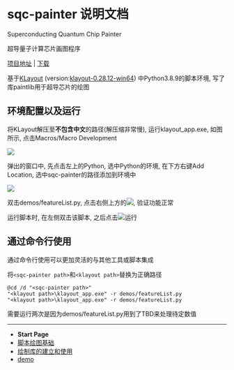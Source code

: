 # sqc-painter 说明文档

Superconducting Quantum Chip Painter

超导量子计算芯片画图程序

[项目地址](https://github.com/zhaouv/sqc-painter) | [下载](https://github.com/zhaouv/sqc-painter)

基于[KLayout](https://github.com/klayoutmatthias/klayout) (version:[klayout-0.28.12-win64](https://www.klayout.org/downloads/Windows/klayout-0.28.12-win64.zip)) 中Python3.8.9的脚本环境, 写了库paintlib用于超导芯片的绘图

## 环境配置以及运行

将KLayout解压至**不包含中文**的路径(解压缩非常慢), 运行klayout_app.exe, 如图所示, 点击Macros/Macro Development

![](img_md/2018-04-15-15-33-35.png)

弹出的窗口中, 先点击左上的Python, 选中Python的环境, 在下方右键Add Location, 选中sqc-painter的路径添加到环境中

![](img_md/2018-04-15-15-35-33.png)

双击demos/featureList.py, 点击右侧上方的![](img_md/2018-04-15-15-41-16.png), 验证功能正常

运行脚本时, 在左侧双击该脚本, 之后点击![](img_md/2018-04-15-15-41-16.png)运行

## 通过命令行使用

通过命令行使用可以更加灵活的与其他工具或脚本集成

将`<sqc-painter path>`和`<klayout path>`替换为正确路径

```
@cd /d "<sqc-painter path>"
"<klayout path>\klayout_app.exe" -r demos/featureList.py
"<klayout path>\klayout_app.exe" -r demos/featureList.py
```
需要运行两次是因为demos/featureList.py用到了TBD来处理待定数值

- - -

- **Start Page**  
- [脚本绘图基础](base.md)  
- [绘制库的建立和使用](drawlib.md)  
- [demo](demo.md)  